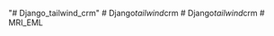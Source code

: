 "# Django_tailwind_crm" 
#   D j a n g o _ t a i l w i n d _ c r m  
 #   D j a n g o _ t a i l w i n d _ c r m  
 #   M R I _ E M L  
 